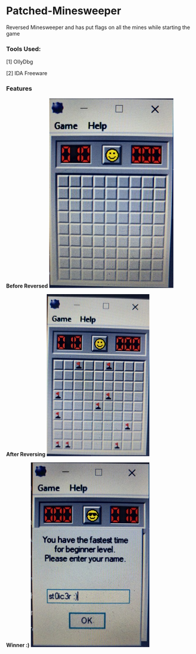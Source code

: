 # Patched-Minesweeper 
Reversed Minesweeper and has put flags on all the mines while starting the game
### Tools Used: 
 [1] OllyDbg 
 
 [2] IDA Freeware 
### Features 
**Before Reversed**
![Original](/Original.jpg)

**After Reversing** 
![Hacked](/Hacked.jpg) 

**Winner :)** 
![Winner](/Winner.jpg)
